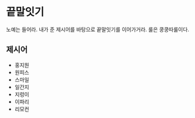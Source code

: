 # 끝말잇기

노예는 들어라. 내가 준 제시어를 바탕으로 끝말잇기를 이어가거라. 룰은 쿵쿵따룰이다.



## 제시어

* 홍지원
* 원피스
* 스마일
* 일간지
* 지렁이
* 이파리
* 리모컨
